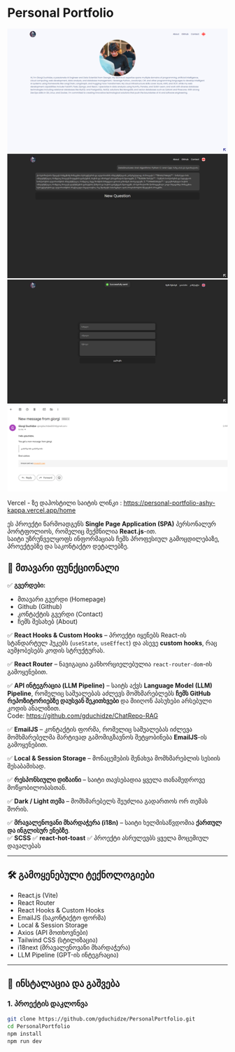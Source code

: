 # Personal Portfolio

![Home Page](https://github.com/gduchidze/PersonalPortfolio/blob/main/src/assets/2.png)
![RAG Chat With My Repo Example](https://github.com/gduchidze/PersonalPortfolio/blob/main/src/assets/1.png)
![Contact Page](https://github.com/gduchidze/PersonalPortfolio/blob/main/src/assets/4.png)
![Contact Functionaly Example](https://github.com/gduchidze/PersonalPortfolio/blob/main/src/assets/3.png)

Vercel - ზე დაჰოსტილი საიტის ლინკი : https://personal-portfolio-ashy-kappa.vercel.app/home

ეს პროექტი წარმოადგენს **Single Page Application (SPA)** პერსონალურ პორტფოლიოს, რომელიც შექმნილია **React.js**-ით.  
საიტი უზრუნველყოფს ინფორმაციას ჩემს პროფესიულ გამოცდილებაზე, პროექტებზე და საკონტაქტო დეტალებზე.

## 📌 მთავარი ფუნქციონალი

✅ **გვერდები:**  
- მთავარი გვერდი (Homepage)  
- Github (Github)  
- კონტაქტის გვერდი (Contact)
- ჩემს შესახებ (About)    

✅ **React Hooks & Custom Hooks** – პროექტი იყენებს React-ის სტანდარტულ ჰუკებს (`useState`, `useEffect`) და ასევე **custom hooks**, რაც აუმჯობესებს კოდის სტრუქტურას.  

✅ **React Router** – ნავიგაცია განხორციელებულია `react-router-dom`-ის გამოყენებით.  

✅ **API ინტეგრაცია (LLM Pipeline)** – საიტს აქვს **Language Model (LLM) Pipeline**, რომელიც საშუალებას აძლევს მომხმარებლებს **ჩემს GitHub რეპოზიტორიებზე დაუსვან შეკითხვები** და მიიღონ პასუხები არსებული კოდის ანალიზით.  
 Code: https://github.com/gduchidze/ChatRepo-RAG

✅ **EmailJS** – კონტაქტის ფორმა, რომელიც საშუალებას იძლევა მომხმარებელმა მარტივად გამომიგზავნოს შეტყობინება **EmailJS**-ის გამოყენებით.  

✅ **Local & Session Storage** – მონაცემების შენახვა მომხმარებლის სესიის შესაბამისად.  

✅ **რესპონსიული დიზაინი** – საიტი თავსებადია ყველა თანამედროვე მოწყობილობასთან.  

✅ **Dark / Light თემა** – მომხმარებელს შეუძლია გადართოს ორ თემას შორის.  

✅ **მრავალენოვანი მხარდაჭერა (i18n)** – საიტი ხელმისაწვდომია **ქართულ და ინგლისურ ენებზე**.  
✅ **SCSS**
✅ **react-hot-toast**
✅ პროექტი ასრულევბს ყველა მოცემიულ დავალებას 

---

## 🛠 გამოყენებული ტექნოლოგიები

- React.js (Vite)
- React Router
- React Hooks & Custom Hooks
- EmailJS (საკონტაქტო ფორმა)
- Local & Session Storage
- Axios (API მოთხოვნები)
- Tailwind CSS (სტილიზაცია)
- i18next (მრავალენოვანი მხარდაჭერა)
- LLM Pipeline (GPT-ის ინტეგრაცია)

---

## 🚀 ინსტალაცია და გაშვება

### 1. პროექტის დაკლონვა  
```sh
git clone https://github.com/gduchidze/PersonalPortfolio.git
cd PersonalPortfolio
npm install
npm run dev

